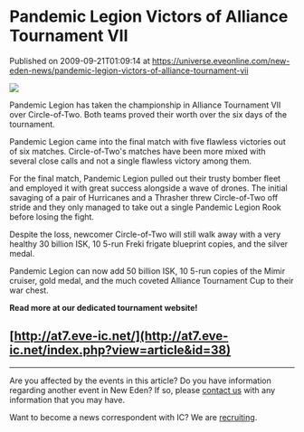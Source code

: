# Pandemic Legion Victors of Alliance Tournament VII
Published on 2009-09-21T01:09:14 at https://universe.eveonline.com/new-eden-news/pandemic-legion-victors-of-alliance-tournament-vii

![](http://www.eve-ic.net/media/assets/icarticlebanner.png)  
  
Pandemic Legion has taken the championship in Alliance Tournament VII over Circle-of-Two. Both teams proved their worth over the six days of the tournament.  
  
Pandemic Legion came into the final match with five flawless victories out of six matches. Circle-of-Two's matches have been more mixed with several close calls and not a single flawless victory among them.  
  
For the final match, Pandemic Legion pulled out their trusty bomber fleet and employed it with great success alongside a wave of drones. The initial savaging of a pair of Hurricanes and a Thrasher threw Circle-of-Two off stride and they only managed to take out a single Pandemic Legion Rook before losing the fight.  
  
Despite the loss, newcomer Circle-of-Two will still walk away with a very healthy 30 billion ISK, 10 5-run Freki frigate blueprint copies, and the silver medal.  
  
Pandemic Legion can now add 50 billion ISK, 10 5-run copies of the Mimir cruiser, gold medal, and the much coveted Alliance Tournament Cup to their war chest.  
  
 **Read more at our dedicated tournament website!**

 

## [http://at7.eve-ic.net/](http://at7.eve-ic.net/index.php?view=article&id=38)

 

* * *

Are you affected by the events in this article? Do you have information regarding another event in New Eden? If so, please [contact us](http://myeve.eve-online.com/news.asp?a=submitrp) with any information that you may have.  
  
Want to become a news correspondent with IC? We are [recruiting](http://www.eveonline.com/isd.asp).
